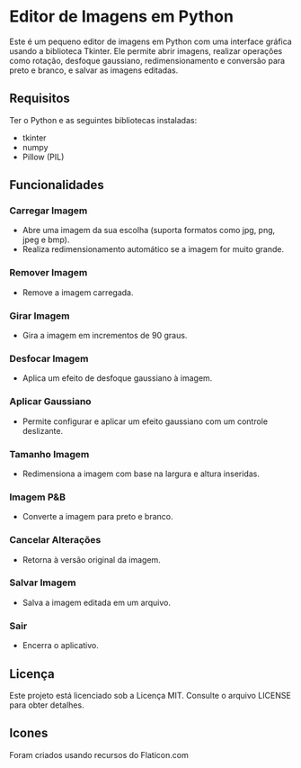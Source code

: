 # Editor de Imagens em Python

Este é um pequeno editor de imagens em Python com uma interface gráfica usando a biblioteca Tkinter. Ele permite abrir imagens, realizar operações como rotação, desfoque gaussiano, redimensionamento e conversão para preto e branco, e salvar as imagens editadas.

## Requisitos

Ter o Python e as seguintes bibliotecas instaladas:

- tkinter
- numpy
- Pillow (PIL)

## Funcionalidades

### Carregar Imagem
- Abre uma imagem da sua escolha (suporta formatos como jpg, png, jpeg e bmp).
- Realiza redimensionamento automático se a imagem for muito grande.

### Remover Imagem
- Remove a imagem carregada.

### Girar Imagem
- Gira a imagem em incrementos de 90 graus.

### Desfocar Imagem
- Aplica um efeito de desfoque gaussiano à imagem.

### Aplicar Gaussiano
- Permite configurar e aplicar um efeito gaussiano com um controle deslizante.

### Tamanho Imagem
- Redimensiona a imagem com base na largura e altura inseridas.

### Imagem P&B
- Converte a imagem para preto e branco.

### Cancelar Alterações
- Retorna à versão original da imagem.

### Salvar Imagem
- Salva a imagem editada em um arquivo.

### Sair
- Encerra o aplicativo.

## Licença
Este projeto está licenciado sob a Licença MIT. Consulte o arquivo LICENSE para obter detalhes.

## Icones
Foram criados usando recursos do Flaticon.com